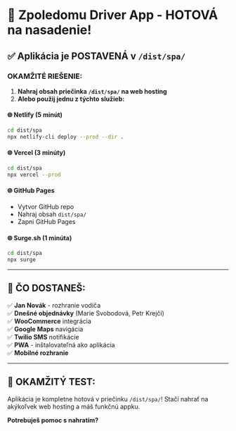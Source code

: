 # 🚀 Zpoledomu Driver App - HOTOVÁ na nasadenie!

## ✅ Aplikácia je POSTAVENÁ v `/dist/spa/`

### OKAMŽITÉ RIEŠENIE:

1. **Nahraj obsah priečinka `/dist/spa/` na web hosting**
2. **Alebo použij jednu z týchto služieb:**

#### 🌐 Netlify (5 minút)

```bash
cd dist/spa
npx netlify-cli deploy --prod --dir .
```

#### 🌐 Vercel (3 minúty)

```bash
cd dist/spa
npx vercel --prod
```

#### 🌐 GitHub Pages

- Vytvor GitHub repo
- Nahraj obsah `dist/spa/`
- Zapni GitHub Pages

#### 🌐 Surge.sh (1 minúta)

```bash
cd dist/spa
npx surge
```

---

## 📱 ČO DOSTANEŠ:

✅ **Jan Novák** - rozhranie vodiča  
✅ **Dnešné objednávky** (Marie Svobodová, Petr Krejčí)  
✅ **WooCommerce** integrácia  
✅ **Google Maps** navigácia  
✅ **Twilio SMS** notifikácie  
✅ **PWA** - inštalovateľná ako aplikácia  
✅ **Mobilné rozhranie**

---

## 🎯 OKAMŽITÝ TEST:

Aplikácia je kompletne hotová v priečinku `/dist/spa/`!
Stačí nahrať na akýkoľvek web hosting a máš funkčnú appku.

**Potrebuješ pomoc s nahratím?**
